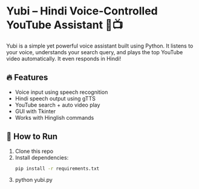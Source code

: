 # Yubi – Hindi Voice-Controlled YouTube Assistant 🎤📺

Yubi is a simple yet powerful voice assistant built using Python. It listens to your voice, understands your search query, and plays the top YouTube video automatically. It even responds in Hindi!

## 🔥 Features
- Voice input using speech recognition
- Hindi speech output using gTTS
- YouTube search + auto video play
- GUI with Tkinter
- Works with Hinglish commands

## 🚀 How to Run
1. Clone this repo
2. Install dependencies:
   ```bash
   pip install -r requirements.txt
3. python yubi.py
